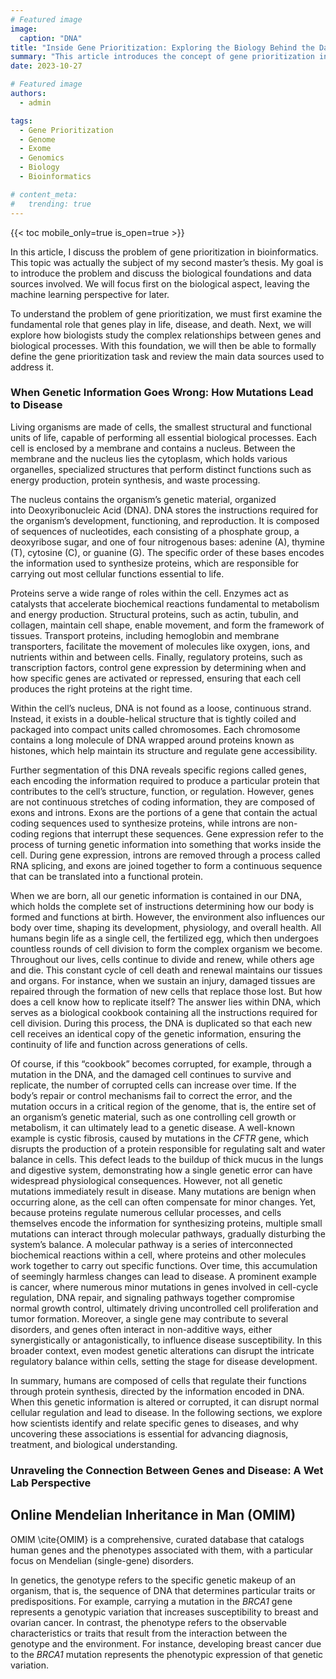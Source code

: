 ```yaml
---
# Featured image
image:
  caption: "DNA"
title: "Inside Gene Prioritization: Exploring the Biology Behind the Data"
summary: "This article introduces the concept of gene prioritization in bioinformatics, explaining the biological principlesunderlying how genes influence life and disease, and outlining the main data sources used before addressing the computational perspective."
date: 2023-10-27

# Featured image
authors:
  - admin

tags:
  - Gene Prioritization
  - Genome
  - Exome
  - Genomics
  - Biology
  - Bioinformatics

# content_meta:
#   trending: true
---
```


{{< toc mobile_only=true is_open=true >}}

In this article, I discuss the problem of gene prioritization in bioinformatics. This topic was actually the subject of my second master’s thesis. My goal is to introduce the problem and discuss the biological foundations and data sources involved. We will focus first on the biological aspect, leaving the machine learning perspective for later.

To understand the problem of gene prioritization, we must first examine the fundamental role that genes play in life, disease, and death. Next, we will explore how biologists study the complex relationships between genes and biological processes. With this foundation, we will then be able to formally define the gene prioritization task and review the main data sources used to address it.

### When Genetic Information Goes Wrong: How Mutations Lead to Disease

Living organisms are made of cells, the smallest structural and functional units of life, capable of performing all essential biological processes. Each cell is enclosed by a membrane and contains a nucleus. Between the membrane and the nucleus lies the cytoplasm, which holds various organelles, specialized structures that perform distinct functions such as energy production, protein synthesis, and waste processing.

The nucleus contains the organism’s genetic material, organized into Deoxyribonucleic Acid (DNA). DNA stores the instructions required for the organism’s development, functioning, and reproduction. It is composed of sequences of nucleotides, each consisting of a phosphate group, a deoxyribose sugar, and one of four nitrogenous bases: adenine (A), thymine (T), cytosine (C), or guanine (G). The specific order of these bases encodes the information used to synthesize proteins, which are responsible for carrying out most cellular functions essential to life.

Proteins serve a wide range of roles within the cell. Enzymes act as catalysts that accelerate biochemical reactions fundamental to metabolism and energy production. Structural proteins, such as actin, tubulin, and collagen, maintain cell shape, enable movement, and form the framework of tissues. Transport proteins, including hemoglobin and membrane transporters, facilitate the movement of molecules like oxygen, ions, and nutrients within and between cells. Finally, regulatory proteins, such as transcription factors, control gene expression by determining when and how specific genes are activated or repressed, ensuring that each cell produces the right proteins at the right time.

Within the cell’s nucleus, DNA is not found as a loose, continuous strand. Instead, it exists in a double-helical structure that is tightly coiled and packaged into compact units called chromosomes. Each chromosome contains a long molecule of DNA wrapped around proteins known as histones, which help maintain its structure and regulate gene accessibility.

Further segmentation of this DNA reveals specific regions called genes, each encoding the information required to produce a particular protein that contributes to the cell’s structure, function, or regulation. However, genes are not continuous stretches of coding information, they are composed of exons and introns. Exons are the portions of a gene that contain the actual coding sequences used to synthesize proteins, while introns are non-coding regions that interrupt these sequences. Gene expression refer to the process of turning genetic information into something that works inside the cell. During gene expression, introns are removed through a process called RNA splicing, and exons are joined together to form a continuous sequence that can be translated into a functional protein.

When we are born, all our genetic information is contained in our DNA, which holds the complete set of instructions determining how our body is formed and functions at birth. However, the environment also influences our body over time, shaping its development, physiology, and overall health.  All humans begin life as a single cell, the fertilized egg, which then undergoes countless rounds of cell division to form the complex organism we become. Throughout our lives, cells continue to divide and renew, while others age and die. This constant cycle of cell death and renewal maintains our tissues and organs. For instance, when we sustain an injury, damaged tissues are repaired through the formation of new cells that replace those lost. But how does a cell know how to replicate itself? The answer lies within DNA, which serves as a biological cookbook containing all the instructions required for cell division. During this process, the DNA is duplicated so that each new cell receives an identical copy of the genetic information, ensuring the continuity of life and function across generations of cells.

Of course, if this “cookbook” becomes corrupted, for example, through a mutation in the DNA, and the damaged cell continues to survive and replicate, the number of corrupted cells can increase over time. If the body’s repair or control mechanisms fail to correct the error, and the mutation occurs in a critical region of the genome, that is, the entire set of an organism’s genetic material, such as one controlling cell growth or metabolism, it can ultimately lead to a genetic disease. A well-known example is cystic fibrosis, caused by mutations in the *CFTR* gene, which disrupts the production of a protein responsible for regulating salt and water balance in cells. This defect leads to the buildup of thick mucus in the lungs and digestive system, demonstrating how a single genetic error can have widespread physiological consequences. However, not all genetic mutations immediately result in disease. Many mutations are benign when occurring alone, as the cell can often compensate for minor changes. Yet, because proteins regulate numerous cellular processes, and cells themselves encode the information for synthesizing proteins, multiple small mutations can interact through molecular pathways, gradually disturbing the system’s balance. A molecular pathway is a series of interconnected biochemical reactions within a cell, where proteins and other molecules work together to carry out specific functions. Over time, this accumulation of seemingly harmless changes can lead to disease. A prominent example is cancer, where numerous minor mutations in genes involved in cell-cycle regulation, DNA repair, and signaling pathways together compromise normal growth control, ultimately driving uncontrolled cell proliferation and tumor formation. Moreover, a single gene may contribute to several disorders, and genes often interact in non-additive ways, either synergistically or antagonistically, to influence disease susceptibility. In this broader context, even modest genetic alterations can disrupt the intricate regulatory balance within cells, setting the stage for disease development.

In summary, humans are composed of cells that regulate their functions through protein synthesis, directed by the information encoded in DNA. When this genetic information is altered or corrupted, it can disrupt normal cellular regulation and lead to disease. In the following sections, we explore how scientists identify and relate specific genes to diseases, and why uncovering these associations is essential for advancing diagnosis, treatment, and biological understanding.


### Unraveling the Connection Between Genes and Disease: A Wet Lab Perspective

## Online Mendelian Inheritance in Man (OMIM)

OMIM \cite{OMIM} is a comprehensive, curated database that catalogs human genes and the phenotypes associated with them, with a particular focus on Mendelian (single-gene) disorders.

In genetics, the genotype refers to the specific genetic makeup of an organism, that is, the sequence of DNA that determines particular traits or predispositions. For example, carrying a mutation in the *BRCA1* gene represents a genotypic variation that increases susceptibility to breast and ovarian cancer. In contrast, the phenotype refers to the observable characteristics or traits that result from the interaction between the genotype and the environment. For instance, developing breast cancer due to the *BRCA1* mutation represents the phenotypic expression of that genetic variation.
